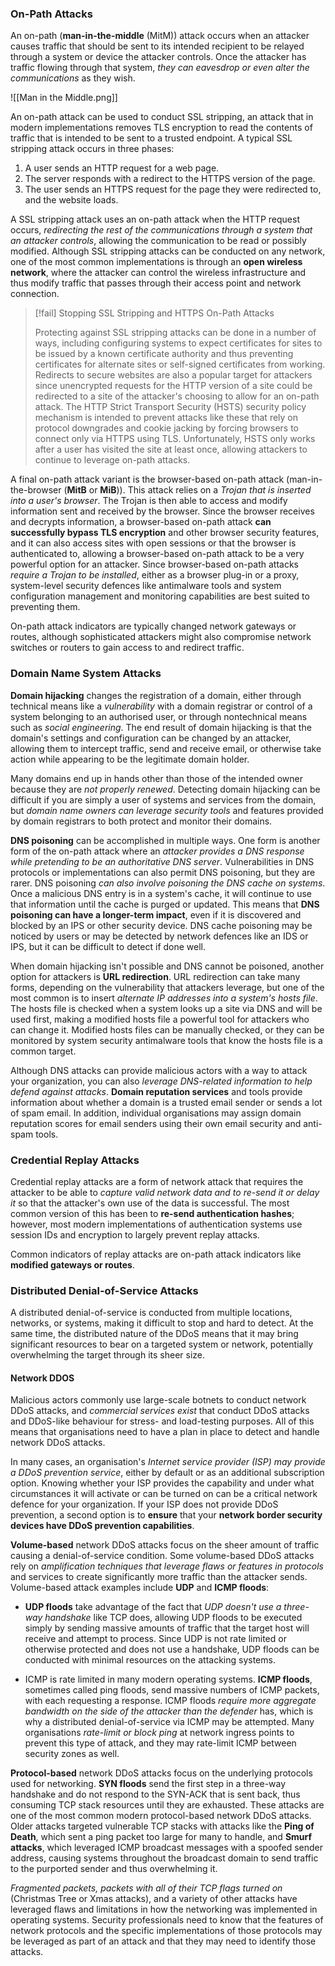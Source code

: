 
### On-Path Attacks

An on-path (**man-in-the-middle** (MitM)) attack occurs when an attacker causes traffic that should be sent to its intended recipient to be relayed through a system or device the attacker controls. Once the attacker has traffic flowing through that system, *they can eavesdrop or even alter the communications* as they wish.

![[Man in the Middle.png]]

An on-path attack can be used to conduct SSL stripping, an attack that in modern implementations removes TLS encryption to read the contents of traffic that is intended to be sent to a trusted endpoint. A typical SSL stripping attack occurs in three phases:

1) A user sends an HTTP request for a web page.
2) The server responds with a redirect to the HTTPS version of the page.
3) The user sends an HTTPS request for the page they were redirected to, and the website loads.

A SSL stripping attack uses an on-path attack when the HTTP request occurs, *redirecting the rest of the communications through a system that an attacker controls*, allowing the communication to be read or possibly modified. Although SSL stripping attacks can be conducted on any network, one of the most common implementations is through an **open wireless network**, where the attacker can control the wireless infrastructure and thus modify traffic that passes through their access point and network connection.

>[!fail] Stopping SSL Stripping and HTTPS On-Path Attacks
>
>Protecting against SSL stripping attacks can be done in a number of ways, including configuring systems to expect certificates for sites to be issued by a known certificate authority and thus preventing certificates for alternate sites or self-signed certificates from working. Redirects to secure websites are also a popular target for attackers since unencrypted requests for the HTTP version of a site could be redirected to a site of the attacker's choosing to allow for an on-path attack. The HTTP Strict Transport Security (HSTS) security policy mechanism is intended to prevent attacks like these that rely on protocol downgrades and cookie jacking by forcing browsers to connect only via HTTPS using TLS. Unfortunately, HSTS only works after a user has visited the site at least once, allowing attackers to continue to leverage on-path attacks.


A final on-path attack variant is the browser-based on-path attack (man-in-the-browser (**MitB** or **MiB**)). This attack relies on a *Trojan that is inserted into a user's browser*. The Trojan is then able to access and modify information sent and received by the browser. Since the browser receives and decrypts information, a browser-based on-path attack **can successfully bypass TLS encryption** and other browser security features, and it can also access sites with open sessions or that the browser is authenticated to, allowing a browser-based on-path attack to be a very powerful option for an attacker. Since browser-based on-path attacks *require a Trojan to be installed*, either as a browser plug-in or a proxy, system-level security defences like antimalware tools and system configuration management and monitoring capabilities are best suited to preventing them.

On-path attack indicators are typically changed network gateways or routes, although sophisticated attackers might also compromise network switches or routers to gain access to and redirect traffic.

### Domain Name System Attacks

**Domain hijacking** changes the registration of a domain, either through technical means like a *vulnerability* with a domain registrar or control of a system belonging to an authorised user, or through nontechnical means such as *social engineering*. The end result of domain hijacking is that the domain's settings and configuration can be changed by an attacker, allowing them to intercept traffic, send and receive email, or otherwise take action while appearing to be the legitimate domain holder. 

Many domains end up in hands other than those of the intended owner because they are *not properly renewed*. Detecting domain hijacking can be difficult if you are simply a user of systems and services from the domain, but *domain name owners can leverage security tools* and features provided by domain registrars to both protect and monitor their domains.

**DNS poisoning** can be accomplished in multiple ways. One form is another form of the on-path attack where an *attacker provides a DNS response while pretending to be an authoritative DNS server*. Vulnerabilities in DNS protocols or implementations can also permit DNS poisoning, but they are rarer. DNS poisoning *can also involve poisoning the DNS cache on systems*. Once a malicious DNS entry is in a system's cache, it will continue to use that information until the cache is purged or updated. This means that **DNS poisoning can have a longer-term impact**, even if it is discovered and blocked by an IPS or other security device. DNS cache poisoning may be noticed by users or may be detected by network defences like an IDS or IPS, but it can be difficult to detect if done well.

When domain hijacking isn't possible and DNS cannot be poisoned, another option for attackers is **URL redirection**. URL redirection can take many forms, depending on the vulnerability that attackers leverage, but one of the most common is to insert *alternate IP addresses into a system's hosts file*. The hosts file is checked when a system looks up a site via DNS and will be used first, making a modified hosts file a powerful tool for attackers who can change it. Modified hosts files can be manually checked, or they can be monitored by system security antimalware tools that know the hosts file is a common target.

Although DNS attacks can provide malicious actors with a way to attack your organization, you can also *leverage DNS-related information to help defend against attacks*. **Domain reputation services** and tools provide information about whether a domain is a trusted email sender or sends a lot of spam email. In addition, individual organisations may assign domain reputation scores for email senders using their own email security and anti-spam tools.

### Credential Replay Attacks

Credential replay attacks are a form of network attack that requires the attacker to be able to *capture valid network data and to re-send it or delay it* so that the attacker's own use of the data is successful. The most common version of this has been to **re-send authentication hashes**; however, most modern implementations of authentication systems use session IDs and encryption to largely prevent replay attacks.

Common indicators of replay attacks are on-path attack indicators like **modified gateways or routes**.

### Distributed Denial-of-Service Attacks

A distributed denial-of-service is conducted from multiple locations, networks, or systems, making it difficult to stop and hard to detect. At the same time, the distributed nature of the DDoS means that it may bring significant resources to bear on a targeted system or network, potentially overwhelming the target through its sheer size.

#### Network DDOS

Malicious actors commonly use large-scale botnets to conduct network DDoS attacks, and *commercial services exist* that conduct DDoS attacks and DDoS-like behaviour for stress- and load-testing purposes. All of this means that organisations need to have a plan in place to detect and handle network DDoS attacks.

In many cases, an organisation's *Internet service provider (ISP) may provide a DDoS prevention service*, either by default or as an additional subscription option. Knowing whether your ISP provides the capability and under what circumstances it will activate or can be turned on can be a critical network defence for your organization. If your ISP does not provide DDoS prevention, a second option is to **ensure** that your **network border security devices have DDoS prevention capabilities**.

**Volume-based** network DDoS attacks focus on the sheer amount of traffic causing a denial-of-service condition. Some volume-based DDoS attacks rely on *amplification techniques that leverage flaws or features in protocols* and services to create significantly more traffic than the attacker sends. Volume-based attack examples include **UDP** and **ICMP floods**:

- **UDP floods** take advantage of the fact that *UDP doesn't use a three-way handshake* like TCP does, allowing UDP floods to be executed simply by sending massive amounts of traffic that the target host will receive and attempt to process. Since UDP is not rate limited or otherwise protected and does not use a handshake, UDP floods can be conducted with minimal resources on the attacking systems.
  
- ICMP is rate limited in many modern operating systems. **ICMP floods**, sometimes called ping floods, send massive numbers of ICMP packets, with each requesting a response. ICMP floods *require more aggregate bandwidth on the side of the attacker than the defender* has, which is why a distributed denial-of-service via ICMP may be attempted. Many organisations *rate-limit or block ping* at network ingress points to prevent this type of attack, and they may rate-limit ICMP between security zones as well.

**Protocol-based** network DDoS attacks focus on the underlying protocols used for networking. **SYN floods** send the first step in a three-way handshake and do not respond to the SYN-ACK that is sent back, thus consuming TCP stack resources until they are exhausted. These attacks are one of the most common modern protocol-based network DDoS attacks. Older attacks targeted vulnerable TCP stacks with attacks like the **Ping of Death**, which sent a ping packet too large for many to handle, and **Smurf attacks**, which leveraged ICMP broadcast messages with a spoofed sender address, causing systems throughout the broadcast domain to send traffic to the purported sender and thus overwhelming it. 

*Fragmented packets, packets with all of their TCP flags turned on* (Christmas Tree or Xmas attacks), and a variety of other attacks have leveraged flaws and limitations in how the networking was implemented in operating systems. Security professionals need to know that the features of network protocols and the specific implementations of those protocols may be leveraged as part of an attack and that they may need to identify those attacks.